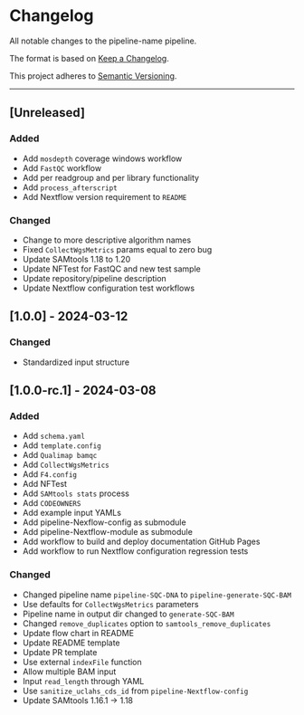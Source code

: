 # Changelog
All notable changes to the pipeline-name pipeline.

The format is based on [Keep a Changelog](https://keepachangelog.com/en/1.0.0/).

This project adheres to [Semantic Versioning](https://semver.org/spec/v2.0.0.html).

---

## [Unreleased]

### Added
- Add `mosdepth` coverage windows workflow
- Add `FastQC` workflow
- Add per readgroup and per library functionality
- Add `process_afterscript`
- Add Nextflow version requirement to `README`

### Changed
- Change to more descriptive algorithm names
- Fixed `CollectWgsMetrics` params equal to zero bug
- Update SAMtools 1.18 to 1.20
- Update NFTest for FastQC and new test sample
- Update repository/pipeline description
- Update Nextflow configuration test workflows

## [1.0.0] - 2024-03-12
### Changed
- Standardized input structure

## [1.0.0-rc.1] - 2024-03-08
### Added
- Add `schema.yaml`
- Add `template.config`
- Add `Qualimap bamqc`
- Add `CollectWgsMetrics`
- Add `F4.config`
- Add NFTest
- Add `SAMtools stats` process
- Add `CODEOWNERS`
- Add example input YAMLs
- Add pipeline-Nexflow-config as submodule
- Add pipeline-Nextflow-module as submodule
- Add workflow to build and deploy documentation GitHub Pages
- Add workflow to run Nextflow configuration regression tests

### Changed
- Changed pipeline name `pipeline-SQC-DNA` to `pipeline-generate-SQC-BAM`
- Use defaults for `CollectWgsMetrics` parameters
- Pipeline name in output dir changed to `generate-SQC-BAM`
- Changed `remove_duplicates` option to `samtools_remove_duplicates`
- Update flow chart in README
- Update README template
- Update PR template
- Use external `indexFile` function
- Allow multiple BAM input
- Input `read_length` through YAML
- Use `sanitize_uclahs_cds_id` from `pipeline-Nextflow-config`
- Update SAMtools 1.16.1 -> 1.18
